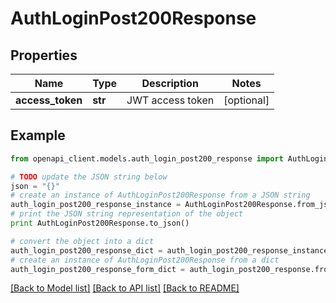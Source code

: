 # AuthLoginPost200Response


## Properties

Name | Type | Description | Notes
------------ | ------------- | ------------- | -------------
**access_token** | **str** | JWT access token | [optional] 

## Example

```python
from openapi_client.models.auth_login_post200_response import AuthLoginPost200Response

# TODO update the JSON string below
json = "{}"
# create an instance of AuthLoginPost200Response from a JSON string
auth_login_post200_response_instance = AuthLoginPost200Response.from_json(json)
# print the JSON string representation of the object
print AuthLoginPost200Response.to_json()

# convert the object into a dict
auth_login_post200_response_dict = auth_login_post200_response_instance.to_dict()
# create an instance of AuthLoginPost200Response from a dict
auth_login_post200_response_form_dict = auth_login_post200_response.from_dict(auth_login_post200_response_dict)
```
[[Back to Model list]](../README.md#documentation-for-models) [[Back to API list]](../README.md#documentation-for-api-endpoints) [[Back to README]](../README.md)



